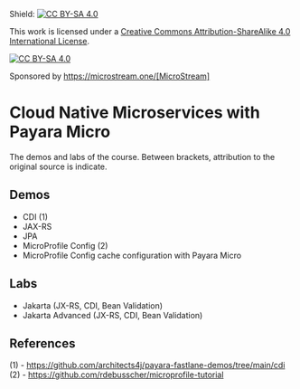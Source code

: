 
Shield: [![CC BY-SA 4.0][cc-by-sa-shield]][cc-by-sa]

This work is licensed under a
[Creative Commons Attribution-ShareAlike 4.0 International License][cc-by-sa].

[![CC BY-SA 4.0][cc-by-sa-image]][cc-by-sa]

[cc-by-sa]: http://creativecommons.org/licenses/by-sa/4.0/
[cc-by-sa-image]: https://licensebuttons.net/l/by-sa/4.0/88x31.png
[cc-by-sa-shield]: https://img.shields.io/badge/License-CC%20BY--SA%204.0-lightgrey.svg

Sponsored by https://microstream.one/[MicroStream]

# Cloud Native Microservices with Payara Micro

The demos and labs of the course.  Between brackets, attribution to the original source is indicate.

## Demos

- CDI (1)
- JAX-RS
- JPA
- MicroProfile Config (2)
- MicroProfile Config cache configuration with Payara Micro

## Labs


- Jakarta (JX-RS, CDI, Bean Validation)
- Jakarta Advanced (JX-RS, CDI, Bean Validation)


## References

(1) - https://github.com/architects4j/payara-fastlane-demos/tree/main/cdi
(2) - https://github.com/rdebusscher/microprofile-tutorial
